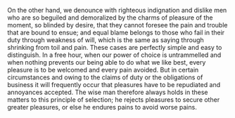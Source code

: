 On the other hand, we denounce with righteous indignation and dislike men
who are so beguiled and demoralized by the charms of pleasure of the moment, so blinded by desire, that they cannot foresee the pain and trouble that are bound to ensue;
and equal blame belongs to those who fail in their duty through weakness of will, which is the same as saying through shrinking from toil and pain. 
These cases are perfectly simple and easy to distinguish. In a free hour, when our power of choice is untrammelled and when nothing prevents our being able to do what we like best, every pleasure is to be welcomed and every pain avoided. 
But in certain circumstances and owing to the claims of duty or the obligations of business it will frequently occur that pleasures have to be repudiated and annoyances accepted. 
The wise man therefore always holds in these matters to this principle of selection; 
he rejects pleasures to secure other greater pleasures, or else he endures pains to avoid worse pains.
